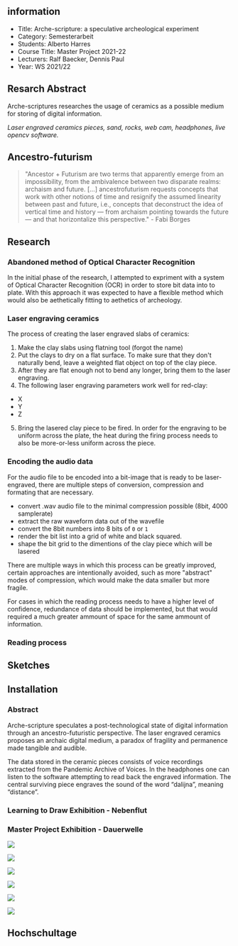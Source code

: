 ## information    

- Title: Arche-scripture: a speculative archeological experiment
- Category: Semesterarbeit
- Students: Alberto Harres
- Course Title: Master Project 2021-22
- Lecturers: Ralf Baecker, Dennis Paul
- Year: WS 2021/22

## Resarch Abstract

Arche-scriptures researches the usage of ceramics as a possible medium for storing of digital information. 

_Laser engraved ceramics pieces, sand, rocks, web cam, headphones, live opencv software._

## Ancestro-futurism

>"Ancestor + Futurism are two terms that apparently emerge from an impossibility, from the ambivalence between two disparate realms: archaism and future. [...] ancestrofuturism requests concepts that work with other notions of time and resignify the assumed linearity between past and future, i.e., concepts that deconstruct the idea of vertical time and history — from archaism pointing towards the future — and that horizontalize this perspective." - Fabi Borges

## Research

### Abandoned method of Optical Character Recognition

In the initial phase of the research, I attempted to expriment with a system of Optical Character Recognition (OCR) in order to store bit data into to plate. With this approach it was expected to have a flexible method which would also be aethetically fitting to aethetics of archeology.

### Laser engraving ceramics

The process of creating the laser engraved slabs of ceramics:

1. Make the clay slabs using flatning tool (forgot the name)
2. Put the clays to dry on a flat surface. To make sure that they don't naturally bend, leave a weighted flat object on top of the clay piece.
3. After they are flat enough not to bend any longer, bring them to the laser engraving.
4. The following laser engraving parameters work well for red-clay:
  - X
  - Y
  - Z
5. Bring the lasered clay piece to be fired. In order for the engraving to be uniform across the plate, the heat during the firing process needs to also be more-or-less uniform across the piece. 

### Encoding the audio data

For the audio file to be encoded into a bit-image that is ready to be laser-engraved, there are multiple steps of conversion, compression and formating that are necessary.

- convert .wav audio file to the minimal compression possible (8bit, 4000 samplerate)
- extract the raw waveform data out of the wavefile
- convert the 8bit numbers into 8 bits of `0` or `1`
- render the bit list into a grid of white and black squared.
- shape the bit grid to the dimentions of the clay piece which will be lasered

There are multiple ways in which this process can be greatly improved, certain approaches are intentionally avoided, such as more "abstract" modes of compression, which would make the data smaller but more fragile.

For cases in which the reading process needs to have a higher level of confidence, redundance of data should be implemented, but that would required a much greater ammount of space for the same ammount of information. 

### Reading process

## Sketches

## Installation 

### Abstract

Arche-scripture speculates a post-technological state of digital information through an ancestro-futuristic perspective. The laser  engraved ceramics proposes an archaic digital medium, a paradox of  fragility and permanence made tangible and audible. 

The data stored in the ceramic pieces consists of voice recordings extracted from the Pandemic Archive of Voices. In the headphones one can listen to the software attempting to read back the engraved information. The central surviving piece engraves the sound of the word “dalijna”, meaning “distance”.

### Learning to Draw Exhibition - Nebenflut

### Master Project Exhibition - Dauerwelle

![](/website/P1022200_v2.JPG)

![](/images/P1022195.JPG)

![](/images/P1022350.JPG)

![](/images/P1022281.JPG)

![](/images/P1022314.JPG)

![](/images/P1022308.JPG)

## Hochschultage